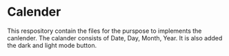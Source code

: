 # Calender
This respository contain the files for the purspose to implements the canlender. The calander consists of Date, Day, Month, Year.  It  is also added the dark and light mode button.
